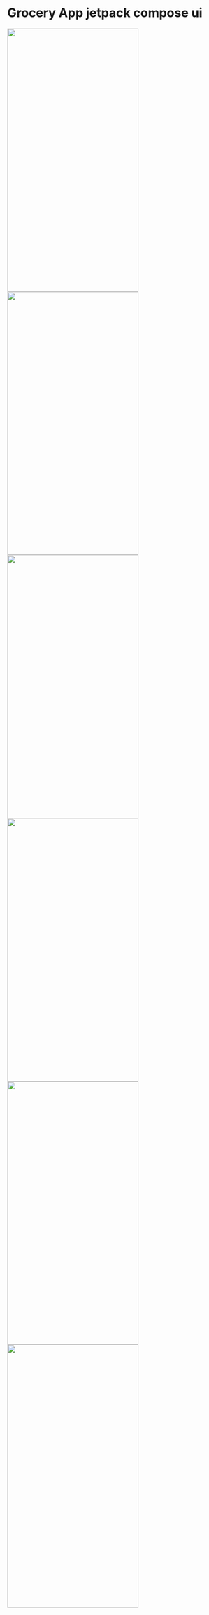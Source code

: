 # Grocery App jetpack compose ui
<img src="https://github.com/Pradeep-root/jetpack_compose_grocery_app/assets/26626575/2b2cf4e3-3315-420f-a62b-aadf0faa662d" width="300" height="600">
<img src="https://github.com/Pradeep-root/jetpack_compose_grocery_app/assets/26626575/b66943d7-a0e2-444a-882b-6b434b98f627" width="300" height="600">
<img src="https://github.com/Pradeep-root/jetpack_compose_grocery_app/assets/26626575/4e57a1f2-00e9-46cc-835d-157618108373" width="300" height="600">
<img src="https://github.com/Pradeep-root/jetpack_compose_grocery_app/assets/26626575/2e078524-959a-42d4-87dc-c4943b668495" width="300" height="600">
<img src="https://github.com/Pradeep-root/jetpack_compose_grocery_app/assets/26626575/1dabab82-cc0c-4842-91c7-e5495a6d9884" width="300" height="600">
<img src="https://github.com/Pradeep-root/jetpack_compose_grocery_app/assets/26626575/518e8c6f-b5d0-4f2d-b2cd-c40672e3f5d7" width="300" height="600">




